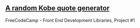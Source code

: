 ## [A random Kobe quote generator](https://miropat.github.io/Kobe_Quote_Generator/)

FreeCodeCamp - Front End Development Libraries, Project #1
